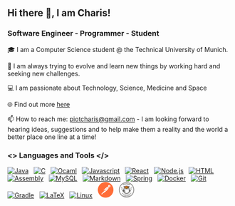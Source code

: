   ## Hi there 👋, I am Charis!
  ### Software Engineer - Programmer - Student

🎓 I am a Computer Science student @ the Technical University of Munich. 

🔭 I am always trying to evolve and learn new things by working hard and seeking new challenges.

💻 I am passionate about Technology, Science, Medicine and Space

🌐 Find out more [here](https://charalampos-piotopoulos.com/)

📫 How to reach me: piotcharis@gmail.com - I am looking forward to hearing ideas, suggestions and to help make them a reality and the world a better place one line at a time!

### <> Languages and Tools </>

<a href="https://www.java.com/en/"><img src="https://user-images.githubusercontent.com/79626497/189351129-c95e19fc-68c8-480c-8b9b-76091299ed45.png" alt="Java" style="width:30px;height:35px;"></a>
&nbsp;
<a href="https://www.cprogramming.com/"><img src="https://user-images.githubusercontent.com/79626497/189351660-35d2acec-dade-4ea4-802b-750843c30f11.png" alt="C" style="width:30px;height:35px;"></a>
&nbsp;
<a href="https://ocaml.org/"><img src="https://user-images.githubusercontent.com/79626497/189353441-10a738f5-917b-4584-aa73-24521208351d.png" alt="Ocaml" style="width:35px;height:35px;"></a>
&nbsp;
<a href="https://www.javascript.com/"><img src="https://cdn.jsdelivr.net/gh/devicons/devicon/icons/javascript/javascript-original.svg" alt="Javascript" style="width:35px;height:35px;"></a>
&nbsp;
<a href="https://react.dev/"><img src="https://cdn.jsdelivr.net/gh/devicons/devicon/icons/react/react-original-wordmark.svg" alt="React" style="width:35px;height:35px;"></a>
&nbsp;
<a href="https://nodejs.org/en"><img src="https://cdn.jsdelivr.net/gh/devicons/devicon/icons/nodejs/nodejs-plain-wordmark.svg" alt="Node.js" style="width:35px;height:35px;"></a>
&nbsp;
<a href="https://html.com/"><img src="https://cdn.jsdelivr.net/gh/devicons/devicon/icons/html5/html5-original.svg" alt="HTML" style="width:35px;height:35px;"></a>
&nbsp;
<a href="https://www.intel.com/content/www/us/en/developer/articles/technical/intel-sdm.html/"><img src="https://user-images.githubusercontent.com/79626497/189353214-f5308df0-abb6-4ccf-8643-ba8cfbc05b9c.png" alt="Assembly" style="width:40px;height:35px;"></a>
&nbsp;
<a href="https://www.mysql.com/"><img src="https://cdn.jsdelivr.net/gh/devicons/devicon/icons/mysql/mysql-original.svg" alt="MySQL" style="width:35px;height:35px;"></a>
&nbsp;
<a href="https://www.markdownguide.org/"><img src="https://cdn.jsdelivr.net/gh/devicons/devicon/icons/markdown/markdown-original.svg" alt="Markdown" style="width:35px;height:35px;"></a>
&nbsp;
<a href="https://spring.io/"><img src="https://cdn.jsdelivr.net/gh/devicons/devicon/icons/spring/spring-original.svg" alt="Spring" style="width:35px;height:35px;"></a>
&nbsp;
<a href="https://www.docker.com/"><img src="https://cdn.jsdelivr.net/gh/devicons/devicon/icons/docker/docker-original.svg" alt="Docker" style="width:35px;height:35px;"></a>
&nbsp;
<a href="https://git-scm.com/"><img src="https://cdn.jsdelivr.net/gh/devicons/devicon/icons/git/git-original.svg" alt="Git" style="width:35px;height:35px;"></a>
&nbsp;
<a href="https://gradle.org/"><img src="https://cdn.jsdelivr.net/gh/devicons/devicon/icons/gradle/gradle-plain.svg" alt="Gradle" style="width:35px;height:35px;"></a>
&nbsp;
<a href="https://www.latex-project.org/"><img src="https://cdn.jsdelivr.net/gh/devicons/devicon/icons/latex/latex-original.svg" alt="LaTeX" style="width:35px;height:35px;"></a>
&nbsp;
<a href="https://www.linux.org/"><img src="https://cdn.jsdelivr.net/gh/devicons/devicon/icons/linux/linux-original.svg" alt="Linux" style="width:35px;height:35px;"></a>
&nbsp;
<a href="https://www.postman.com/"><img src="/icons/postman-icon.svg" alt="Postman" style="width:35px;height:35px;"></a>
&nbsp;
<a href="https://api.badgr.io/public/assertions/qXe_zpw9TxWoI-mZI9qXsw"><img src="/icons/postman-cert.png" alt="Postman Certification" style="width:35px;height:35px;"></a>
&nbsp;
&nbsp;

